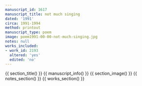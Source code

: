```yaml
---
manuscript_id: 1617
manuscript_title: not much singing
dated: '1991'
circa: 1991-1994
method: printout
manuscript_type: poem
image: poem1991-00-00-not-much-singing.jpg
notes: null
works_included:
- work_id: 2193
  altered: 'yes'
  edited: 'no'
---
```


{{ section_title() }}
{{ manuscript_info() }}
{{ section_image() }}
{{ notes_section() }}
{{ works_section() }}
